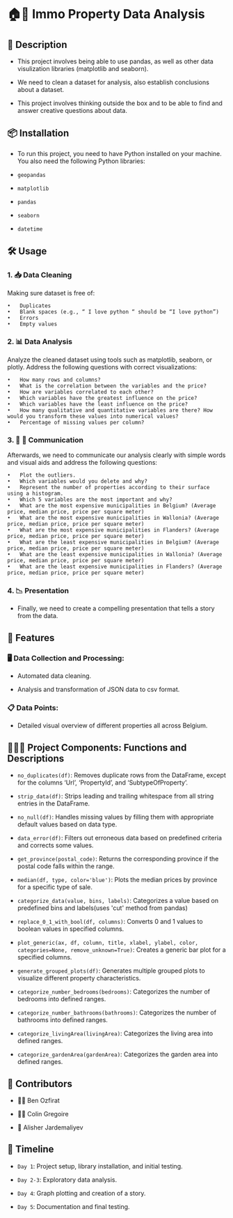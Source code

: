# 🏠🏢 Immo Property Data Analysis


## 📜 Description


- This project involves being able to use pandas, as well as other data visulization libraries (matplotlib and seaborn).

- We need to clean a dataset for analysis, also establish conclusions about a dataset.

- This project involves thinking outside the box and to be able to find and answer creative questions about data.

## 📦 Installation
 
- To run this project, you need to have Python installed on your machine.
  You also need the following Python libraries:

- `geopandas`

- `matplotlib`

- `pandas`

- `seaborn`

- `datetime`


## 🛠️ Usage

### 1. 📥 Data Cleaning

Making sure dataset is free of:

	•	Duplicates
	•	Blank spaces (e.g., “ I love python “ should be “I love python”)
	•	Errors
	•	Empty values

### 2. 📊 Data Analysis

Analyze the cleaned dataset using tools such as matplotlib, seaborn, or plotly. Address the following questions with correct visualizations:

	•	How many rows and columns?
	•	What is the correlation between the variables and the price?
	•	How are variables correlated to each other?
	•	Which variables have the greatest influence on the price?
	•	Which variables have the least influence on the price?
	•	How many qualitative and quantitative variables are there? How would you transform these values into numerical values?
	•	Percentage of missing values per column?

### 3. 🔄 📝 Communication

Afterwards, we need to communicate our analysis clearly with simple words and visual aids and address the following questions:

	•	Plot the outliers.
	•	Which variables would you delete and why?
	•	Represent the number of properties according to their surface using a histogram.
	•	Which 5 variables are the most important and why?
	•	What are the most expensive municipalities in Belgium? (Average price, median price, price per square meter)
	•	What are the most expensive municipalities in Wallonia? (Average price, median price, price per square meter)
	•	What are the most expensive municipalities in Flanders? (Average price, median price, price per square meter)
	•	What are the least expensive municipalities in Belgium? (Average price, median price, price per square meter)
	•	What are the least expensive municipalities in Wallonia? (Average price, median price, price per square meter)
	•	What are the least expensive municipalities in Flanders? (Average price, median price, price per square meter)

### 4. 📉 Presentation

- Finally, we need to create a compelling presentation that tells a story from the data.

## 🦄 Features

### 🖥️ Data Collection and Processing:

- Automated data cleaning.

- Analysis and transformation of JSON data to csv format.

### 📋 Data Points:

- Detailed visual overview of different properties all across Belgium.


## 🧑‍💻🎯 Project Components: Functions and Descriptions

-  `no_duplicates(df)`: Removes duplicate rows from the DataFrame, except for the columns ‘Url’, ‘PropertyId’, and ‘SubtypeOfProperty’.

- `strip_data(df)`: Strips leading and trailing whitespace from all string entries in the DataFrame.

- `no_null(df)`: Handles missing values by filling them with appropriate default values based on data type.

- `data_error(df)`:  Filters out erroneous data based on predefined criteria and corrects some values.

- `get_province(postal_code)`: Returns the corresponding province if the postal code falls within the range.

- `median(df, type, color='blue')`: Plots the median prices by province for a specific type of sale.

- `categorize_data(value, bins, labels)`: Categorizes a value based on predefined bins and labels(uses 'cut' method from pandas)

- `replace_0_1_with_bool(df, columns)`: Converts 0 and 1 values to boolean values in specified columns.

- `plot_generic(ax, df, column, title, xlabel, ylabel, color, categories=None, remove_unknown=True)`: Creates a generic bar plot for a specified columns.

- `generate_grouped_plots(df)`: Generates multiple grouped plots to visualize different property characteristics.

- `categorize_number_bedrooms(bedrooms)`: Categorizes the number of bedrooms into defined ranges.

- `categorize_number_bathrooms(bathrooms)`: Categorizes the number of bathrooms into defined ranges.

- `categorize_livingArea(livingArea)`: Categorizes the living area into defined ranges.

- `categorize_gardenArea(gardenArea)`: Categorizes the garden area into defined ranges.



## 👥 Contributors

- 👨‍🦰 Ben Ozfirat

- 👨‍🦰 Colin Gregoire

- 👨‍️ Alisher Jardemaliyev

## 📅 Timeline

- `Day 1`: Project setup, library installation, and initial testing.

- `Day 2-3`: Exploratory data analysis.

- `Day 4`: Graph plotting and creation of a story.

- `Day 5`: Documentation and final testing.

